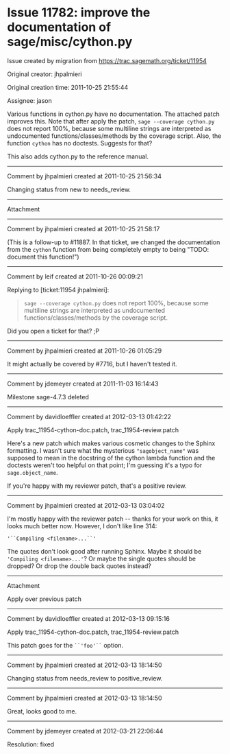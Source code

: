 # Issue 11782: improve the documentation of sage/misc/cython.py

Issue created by migration from https://trac.sagemath.org/ticket/11954

Original creator: jhpalmieri

Original creation time: 2011-10-25 21:55:44

Assignee: jason

Various functions in cython.py have no documentation. The attached patch improves this. Note that after apply the patch, `sage --coverage cython.py` does not report 100%, because some multiline strings are interpreted as undocumented functions/classes/methods by the coverage script.  Also, the function `cython` has no doctests.  Suggests for that?

This also adds cython.py to the reference manual.



---

Comment by jhpalmieri created at 2011-10-25 21:56:34

Changing status from new to needs_review.


---

Attachment


---

Comment by jhpalmieri created at 2011-10-25 21:58:17

(This is a follow-up to #11887.  In that ticket, we changed the documentation from the `cython` function from being completely empty to being "TODO: document this function!")


---

Comment by leif created at 2011-10-26 00:09:21

Replying to [ticket:11954 jhpalmieri]:
> `sage --coverage cython.py` does not report 100%, because some multiline strings are interpreted as undocumented functions/classes/methods by the coverage script.

Did you open a ticket for that? ;P


---

Comment by jhpalmieri created at 2011-10-26 01:05:29

It might actually be covered by #7716, but I haven't tested it.


---

Comment by jdemeyer created at 2011-11-03 16:14:43

Milestone sage-4.7.3 deleted


---

Comment by davidloeffler created at 2012-03-13 01:42:22

Apply trac_11954-cython-doc.patch, trac_11954-review.patch

Here's a new patch which makes various cosmetic changes to the Sphinx formatting. I wasn't sure what the mysterious `"sagobject_name"` was supposed to mean in the docstring of the cython lambda function and the doctests weren't too helpful on that point; I'm guessing it's a typo for `sage.object_name`.

If you're happy with my reviewer patch, that's a positive review.


---

Comment by jhpalmieri created at 2012-03-13 03:04:02

I'm mostly happy with the reviewer patch -- thanks for your work on this, it looks much better now. However, I don't like line 314:

```
'``Compiling <filename>...``'
```

The quotes don't look good after running Sphinx. Maybe it should be ```'Compiling <filename>...'```? Or maybe the single quotes should be dropped? Or drop the double back quotes instead?


---

Attachment

Apply over previous patch


---

Comment by davidloeffler created at 2012-03-13 09:15:16

Apply trac_11954-cython-doc.patch, trac_11954-review.patch

This patch goes for the ` ``'foo'`` ` option.


---

Comment by jhpalmieri created at 2012-03-13 18:14:50

Changing status from needs_review to positive_review.


---

Comment by jhpalmieri created at 2012-03-13 18:14:50

Great, looks good to me.


---

Comment by jdemeyer created at 2012-03-21 22:06:44

Resolution: fixed
